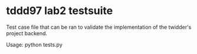 # tddd97 lab2 testsuite

Test case file that can be ran to validate the implementation of the twidder's project backend.

Usage: python tests.py
